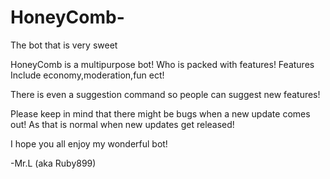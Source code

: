 # HoneyComb-
The bot that is very sweet


HoneyComb is a multipurpose bot!
Who is packed with features! Features 
Include economy,moderation,fun ect!

There is even a suggestion command so 
people can suggest new features! 

Please keep in mind that there might be
bugs when a new update comes out! As that
is normal when new updates get released! 

I hope you all enjoy my wonderful bot!

-Mr.L (aka Ruby899)
